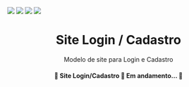 <img src="https://img.shields.io/static/v1?label=Version&message=1.9&color=7B3FE4&style=for-the-badge&logo=polygon"/> <img src="https://img.shields.io/static/v1?label=HTML&message=Use&color=E34F26&style=for-the-badge&logo=html5"/>  <img src="https://img.shields.io/static/v1?label=CSS&message=Use&color=1572B6&style=for-the-badge&logo=css3"/> <img src="https://img.shields.io/static/v1?label=JavaScript)&message=Use&color=ffff00&style=for-the-badge&logo=JavaScript"/> 

<h1 align="center">Site Login / Cadastro</h1>
<p align="center">Modelo de site para Login e Cadastro</p>

<h4 align="center"> 
	🚧  Site Login/Cadastro 🚀 Em andamento... 🚧
</h4>

